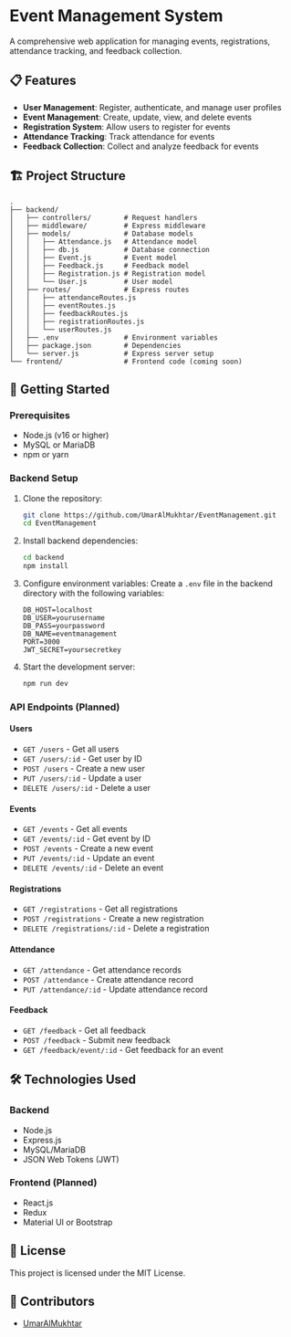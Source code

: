 # Event Management System

A comprehensive web application for managing events, registrations, attendance tracking, and feedback collection.

## 📋 Features

- **User Management**: Register, authenticate, and manage user profiles
- **Event Management**: Create, update, view, and delete events
- **Registration System**: Allow users to register for events
- **Attendance Tracking**: Track attendance for events
- **Feedback Collection**: Collect and analyze feedback for events

## 🏗️ Project Structure

```
.
├── backend/
│   ├── controllers/        # Request handlers
│   ├── middleware/         # Express middleware
│   ├── models/             # Database models
│   │   ├── Attendance.js   # Attendance model
│   │   ├── db.js           # Database connection
│   │   ├── Event.js        # Event model
│   │   ├── Feedback.js     # Feedback model
│   │   ├── Registration.js # Registration model
│   │   └── User.js         # User model
│   ├── routes/             # Express routes
│   │   ├── attendanceRoutes.js
│   │   ├── eventRoutes.js
│   │   ├── feedbackRoutes.js
│   │   ├── registrationRoutes.js
│   │   └── userRoutes.js
│   ├── .env                # Environment variables
│   ├── package.json        # Dependencies
│   └── server.js           # Express server setup
└── frontend/               # Frontend code (coming soon)
```

## 🚀 Getting Started

### Prerequisites

- Node.js (v16 or higher)
- MySQL or MariaDB
- npm or yarn

### Backend Setup

1. Clone the repository:
   ```bash
   git clone https://github.com/UmarAlMukhtar/EventManagement.git
   cd EventManagement
   ```

2. Install backend dependencies:
   ```bash
   cd backend
   npm install
   ```

3. Configure environment variables:
   Create a `.env` file in the backend directory with the following variables:
   ```
   DB_HOST=localhost
   DB_USER=yourusername
   DB_PASS=yourpassword
   DB_NAME=eventmanagement
   PORT=3000
   JWT_SECRET=yoursecretkey
   ```

4. Start the development server:
   ```bash
   npm run dev
   ```

### API Endpoints (Planned)

#### Users
- `GET /users` - Get all users
- `GET /users/:id` - Get user by ID
- `POST /users` - Create a new user
- `PUT /users/:id` - Update a user
- `DELETE /users/:id` - Delete a user

#### Events
- `GET /events` - Get all events
- `GET /events/:id` - Get event by ID
- `POST /events` - Create a new event
- `PUT /events/:id` - Update an event
- `DELETE /events/:id` - Delete an event

#### Registrations
- `GET /registrations` - Get all registrations
- `POST /registrations` - Create a new registration
- `DELETE /registrations/:id` - Delete a registration

#### Attendance
- `GET /attendance` - Get attendance records
- `POST /attendance` - Create attendance record
- `PUT /attendance/:id` - Update attendance record

#### Feedback
- `GET /feedback` - Get all feedback
- `POST /feedback` - Submit new feedback
- `GET /feedback/event/:id` - Get feedback for an event

## 🛠️ Technologies Used

### Backend
- Node.js
- Express.js
- MySQL/MariaDB
- JSON Web Tokens (JWT)

### Frontend (Planned)
- React.js
- Redux
- Material UI or Bootstrap

## 📝 License

This project is licensed under the MIT License.

## 👥 Contributors

- [UmarAlMukhtar](https://github.com/UmarAlMukhtar)
